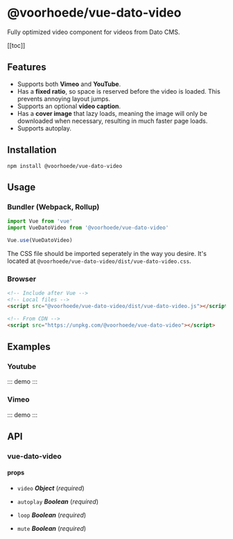 # @voorhoede/vue-dato-video

Fully optimized video component for videos from Dato CMS.

[[toc]]

## Features

- Supports both **Vimeo** and **YouTube**.
- Has a **fixed ratio**, so space is reserved before the video is loaded. This prevents annoying layout jumps.
- Supports an optional **video caption**.
- Has a **cover image** that lazy loads, meaning the image will only be downloaded when necessary, resulting in much faster page loads.
- Supports autoplay.

## Installation

```
npm install @voorhoede/vue-dato-video
```

## Usage

### Bundler (Webpack, Rollup)

```js
import Vue from 'vue'
import VueDatoVideo from '@voorhoede/vue-dato-video'

Vue.use(VueDatoVideo)
```

The CSS file should be imported seperately in the way you desire. It's located at `@voorhoede/vue-dato-video/dist/vue-dato-video.css`.


### Browser

```html
<!-- Include after Vue -->
<!-- Local files -->
<script src="@voorhoede/vue-dato-video/dist/vue-dato-video.js"></script>

<!-- From CDN -->
<script src="https://unpkg.com/@voorhoede/vue-dato-video"></script>
```

## Examples

### Youtube

<ClientOnly>
::: demo
<vue-dato-video
  :loop="false"
  :autoplay="false"
  :mute="false"
  :video="{
    url: 'https://www.youtube.com/watch?v=AoIq7P6DJKU',
    title: 'A Love Letter to Winter',
    width: 480,
    height: 270,
    provider: 'youtube',
    providerUid: 'AoIq7P6DJKU',
    thumbnailUrl: 'https://i.ytimg.com/vi/AoIq7P6DJKU/hqdefault.jpg'
  }"
></vue-dato-video>
:::
</ClientOnly>

### Vimeo

<ClientOnly>
::: demo
<vue-dato-video
  :loop="false"
  :autoplay="false"
  :mute="false"
  :video="{
    url: 'https://vimeo.com/259411563',
    title: 'A Love Letter to Winter',
    height: 540,
    width: 960,
    provider: 'vimeo',
    providerUid: '259411563',
    thumbnailUrl: 'https://i.vimeocdn.com/video/687867313.jpg?mw=960&mh=540'
  }"
></vue-dato-video>
:::
</ClientOnly>

<!-- The API section is auto generated, don't touch please -->

## API

### vue-dato-video 

#### props 

- `video` ***Object*** (*required*) 

- `autoplay` ***Boolean*** (*required*) 

- `loop` ***Boolean*** (*required*) 

- `mute` ***Boolean*** (*required*) 
